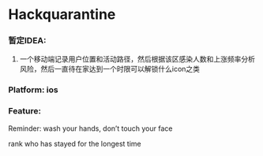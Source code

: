 # Hackquarantine

### 暂定IDEA:
1. 一个移动端记录用户位置和活动路径，然后根据该区感染人数和上涨频率分析风险，然后一直待在家达到一个时限可以解锁什么icon之类

### Platform: ios

### Feature: 
Reminder: wash your hands, don’t touch your face

rank who has stayed for the longest time

